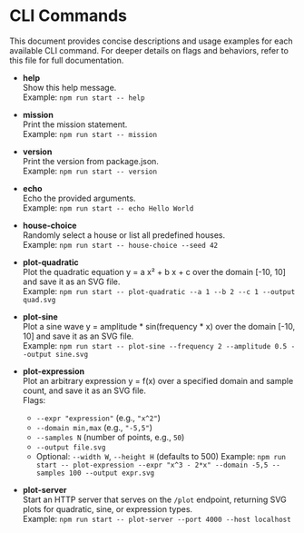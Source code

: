 # CLI Commands

This document provides concise descriptions and usage examples for each available CLI command. For deeper details on flags and behaviors, refer to this file for full documentation.

- **help**  
  Show this help message.  
  Example: `npm run start -- help`

- **mission**  
  Print the mission statement.  
  Example: `npm run start -- mission`

- **version**  
  Print the version from package.json.  
  Example: `npm run start -- version`

- **echo**  
  Echo the provided arguments.  
  Example: `npm run start -- echo Hello World`

- **house-choice**  
  Randomly select a house or list all predefined houses.  
  Example: `npm run start -- house-choice --seed 42`

- **plot-quadratic**  
  Plot the quadratic equation y = a x² + b x + c over the domain [-10, 10] and save it as an SVG file.  
  Example: `npm run start -- plot-quadratic --a 1 --b 2 --c 1 --output quad.svg`

- **plot-sine**  
  Plot a sine wave y = amplitude * sin(frequency * x) over the domain [-10, 10] and save it as an SVG file.  
  Example: `npm run start -- plot-sine --frequency 2 --amplitude 0.5 --output sine.svg`

- **plot-expression**  
  Plot an arbitrary expression y = f(x) over a specified domain and sample count, and save it as an SVG file.  
  Flags:
  - `--expr "expression"` (e.g., `"x^2"`)
  - `--domain min,max` (e.g., `"-5,5"`)
  - `--samples N` (number of points, e.g., `50`)
  - `--output file.svg`
  - Optional: `--width W`, `--height H` (defaults to 500)
  Example: `npm run start -- plot-expression --expr "x^3 - 2*x" --domain -5,5 --samples 100 --output expr.svg`

- **plot-server**  
  Start an HTTP server that serves on the `/plot` endpoint, returning SVG plots for quadratic, sine, or expression types.  
  Example: `npm run start -- plot-server --port 4000 --host localhost`